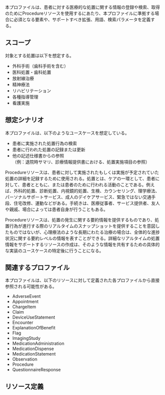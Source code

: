 <br/>
本プロファイルは、患者に対する医療的な処置に関する情報の登録や検索、取得のためにProcedureリソースを使用するにあたり、本プロファイルに準拠する場合に必須となる要素や、サポートすべき拡張、用語、検索パラメータを定義する。

## スコープ
対象とする処置は以下を想定する。

* 外科手術（歯科手術を含む）  
* 医科処置・歯科処置  
* 放射線治療  
* 精神療法  
* リハビリテーション  
* 各種指導管理  
* 看護実施

## 想定シナリオ

本プロファイルは、以下のようなユースケースを想定している。

* 患者に実施された処置行為の検索
* 患者に行われた処置の記録または更新
* 他の記述仕様書からの参照  
  （例：退院時サマリ、診療情報提供書における、処置実施項目の参照）

Procedureリソースは、患者に対して実施されたもしくは実施が予定されていた処置の詳細を記録するために使用される。処置とは、ケアの一環として、患者に対して、患者とともに、または患者のために行われる活動のことである。例えば、外科的処置、診断処置、内視鏡的処置、生検、カウンセリング、理学療法、パーソナルサポートサービス、成人のデイケアサービス、緊急ではない交通手段、住宅改修、運動などがある。手続きは、医療従事者、サービス提供者、友人や親戚、場合によっては患者自身が行うこともある。

Procedureリソースは、処置の発生に関する要約情報を提供するものであり、処置行為が進行する際のリアルタイムのスナップショットを提供することを意図したものではないが、心理療法のような長期にわたる治療の場合は、全体的な進捗状況に関する要約レベルの情報を表すことができる。詳細なリアルタイムの処置情報をサポートするリソースの作成は、そのような情報を共有するための具体的な実装のユースケースの特定後に行うことになる。

## 関連するプロファイル
本プロファイルは、以下のリソースに対して定義された各プロファイルから直接参照される可能性がある。

- AdverseEvent
- Appointment
- ChargeItem
- Claim
- DeviceUseStatement
- Encounter
- ExplanationOfBenefit
- Flag
- ImagingStudy
- MedicationAdministration
- MedicationDispense
- MedicationStatement
- Observation
- Procedure
- QuestionnaireResponse

## リソース定義